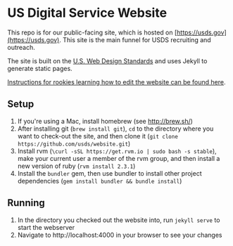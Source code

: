 US Digital Service Website
==========================

This repo is for our public-facing site, which is hosted on
[https://usds.gov](https://usds.gov). This site is the main funnel for USDS
recruiting and outreach.

The site is built on the [U.S. Web Design
Standards](https://playbook.cio.gov/designstandards/) and uses Jekyll to
generate static pages.

[Instructions for rookies learning how to edit the website can be found here](https://github.com/usds/usds/blob/master/comms/website-instructions.md).

Setup
---
1. If you're using a Mac, install homebrew (see http://brew.sh/)
2. After installing git (`brew install git`), `cd` to the directory where you
   want to check-out the site, and then clone it (`git clone
   https://github.com/usds/website.git`)
3. Install rvm (`\curl -sSL https://get.rvm.io | sudo bash -s stable`), make
   your current user a member of the rvm group, and then install a new version
   of ruby (`rvm install 2.3.1`)
4. Install the `bundler` gem, then use bundler to install other project
   dependencies (`gem install bundler && bundle install`)

Running
---
1. In the directory you checked out the website into, run `jekyll serve` to
   start the webserver
2. Navigate to http://localhost:4000 in your browser to see your changes

